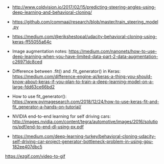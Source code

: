 - http://www.coldvision.io/2017/02/15/predicting-steering-angles-using-deep-learning-and-behavioral-cloning/      

- https://github.com/commaai/research/blob/master/train_steering_model.py        

- https://medium.com/@erikshestopal/udacity-behavioral-cloning-using-keras-ff55055a64c       

- Image augmentation notes: https://medium.com/nanonets/how-to-use-deep-learning-when-you-have-limited-data-part-2-data-augmentation-c26971dc8ced       

- Difference between .fit() and .fit_generator() in Keras: https://medium.com/difference-engine-ai/keras-a-thing-you-should-know-about-keras-if-you-plan-to-train-a-deep-learning-model-on-a-large-fdd63ce66bd2        

- How to use fit_generator(): https://www.pyimagesearch.com/2018/12/24/how-to-use-keras-fit-and-fit_generator-a-hands-on-tutorial/         

- NVIDIA end-to-end learning for self driving cars: http://images.nvidia.com/content/tegra/automotive/images/2016/solutions/pdf/end-to-end-dl-using-px.pdf        

- https://medium.com/deep-learning-turkey/behavioral-cloning-udacity-self-driving-car-project-generator-bottleneck-problem-in-using-gpu-182ee407dbc5

https://ezgif.com/video-to-gif       

